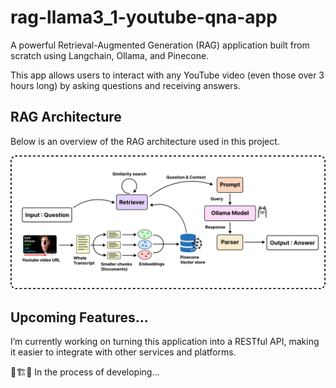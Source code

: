 # rag-llama3_1-youtube-qna-app

A powerful Retrieval-Augmented Generation (RAG) application built from scratch using Langchain, Ollama, and Pinecone. 

This app allows users to interact with any YouTube video (even those over 3 hours long) by asking questions and receiving answers.

## RAG Architecture

Below is an overview of the RAG architecture used in this project.

![RAG architecture](.img/rag_overview.png)

## Upcoming Features...

I’m currently working on turning this application into a RESTful API, making it easier to integrate with other services and platforms.

🚧🏗️👷 In the process of developing...
